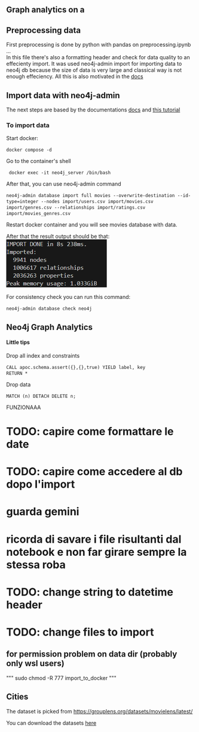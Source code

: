 ## Graph analytics on a 

## Preprocessing data
First preprocessing is done by python with pandas on preprocessing.ipynb  
...  
In this file there's also a formatting header and check for data quality to an effecienty import.
It was used neo4j-admin import for importing data to neo4j db because the size of data is very large and classical way is not enough effeciency. All this is also motivated in the [docs](https://neo4j.com/docs/getting-started/data-import/csv-import/#_ways_to_import_csv_files)

## Import data with neo4j-admin
The next steps are based by the documentations [docs](https://neo4j.com/docs/operations-manual/current/tools/neo4j-admin/neo4j-admin-import/#import-tool-full) and [this tutorial](https://neo4j.com/docs/operations-manual/current/tutorial/neo4j-admin-import/)

### To import data

Start docker:
```
docker compose -d
```

Go to the container's shell

```
 docker exec -it neo4j_server /bin/bash
```

After that, you can use neo4j-admin command 
```
neo4j-admin database import full movies --overwrite-destination --id-type=integer --nodes import/users.csv import/movies.csv import/genres.csv --relationships import/ratings.csv import/movies_genres.csv
```

Restart docker container and you will see movies database with data.

After that the result output should be that:  
![alt text](image-1.png)

For consistency check you can run this command:
```
neo4j-admin database check neo4j
```

## Neo4j Graph Analytics
#### Little tips
Drop all index and constraints
```
CALL apoc.schema.assert({},{},true) YIELD label, key
RETURN *
```
Drop data 
```
MATCH (n) DETACH DELETE n;
```



FUNZIONAAA
# TODO: capire come formattare le date
# TODO: capire come accedere al db dopo l'import
# guarda gemini
# ricorda di savare i file risultanti dal notebook e non far girare sempre la stessa roba
# TODO: change string to datetime header

# TODO: change files to import

## for permission problem on data dir (probably only wsl users)
"""
sudo chmod -R 777 import_to_docker
"""
## Cities
The dataset is picked from https://grouplens.org/datasets/movielens/latest/

You can download the datasets [here](https://files.grouplens.org/datasets/movielens/ml-1m.zip)

